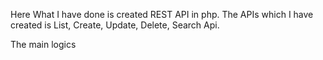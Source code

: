 Here What I have done is created REST API in php. The APIs which I have created is List, Create, Update, Delete, Search Api.

The main logics 

